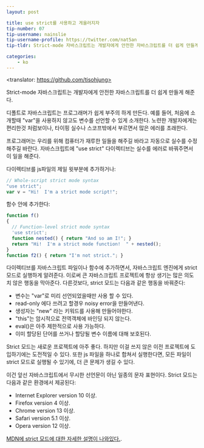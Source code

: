 ```yaml
---
layout: post

title: use strict를 사용하고 게을러지자
tip-number: 07
tip-username: nainslie
tip-username-profile: https://twitter.com/nat5an
tip-tldr: Strict-mode 자바스크립트는 개발자에게 안전한 자바스크립트를 더 쉽게 만들게 해준다.

categories:
    - ko
---
```

<translator: https://github.com/tisohjung>

Strict-mode 자바스크립트는 개발자에게 안전한 자바스크립트를 더 쉽게 만들게 해준다.

디폴트로 자바스크립트는 프로그래머가 쉽게 부주의 하게 만든다. 예를 들어, 처음에 소개할때 "var"을 사용하지 않고도 변수를 선언할 수 있게 소개한다. 노련한 개발자에게는 편리한것 처럼보이나, 타이핑 실수나 스코프밖에서 부르면서 많은 에러를 초래한다.

프로그래머는 우리를 위해 컴퓨터가 재루한 일들을 해주길 바라고 자동으로 실수를 수정해주길 바란다. 자바스크립트에 "use strict" 다이렉티브는 실수를 에러로 바꿔주면서 이 일을 해준다.

다이렉티브를 js파일의 제일 윗부분에 추가하거나:

```javascript
// Whole-script strict mode syntax
"use strict";
var v = "Hi!  I'm a strict mode script!";
```

함수 안에 추가한다:

```javascript
function f()
{
  // Function-level strict mode syntax
  'use strict';
  function nested() { return "And so am I!"; }
  return "Hi!  I'm a strict mode function!  " + nested();
}
function f2() { return "I'm not strict."; }
```

다이렉티브를 자바스크립트 파일이나 함수에 추가하면서, 자바스크립트 엔진에게 strict 모드로 실행하게 알려준다. 이로써 큰 자바스크립트 프로젝트에 항상 생기는 많은 의도치 않은 행동을 막아준다. 다른것보다, strict 모드는 다음과 같은 행동을 바꿔준다:

* 변수는 "var"로 미리 선언되었을때만 사용 할 수 있다.
* read-only 에다 쓰려고 할경우 noisy error을 만들어낸다.
* 생성자는 "new" 라는 키워드를 사용해 만들어야한다.
* "this"는 암시적으로 전역객체에 바인딩 되지 않는다.
* eval()은 아주 제한적으로 사용 가능하다.
* 이미 할당된 단어를 쓰거나 할당될 변수 이름에 대해 보호된다.

Strict 모드는 새로운 프로젝트에 아주 좋다. 하지만 이걸 쓰지 않은 이전 프로젝트에 도입하기에는 도전적일 수 있다. 또한 js 파일을 하나로 합쳐서 실행한다면, 모든 파일이 strict 모드로 실행될 수 있기에, 더 큰 문제가 생길 수 있다.

이건 앞선 자바스크립트에서 무시한 선언문이 아닌 일종의 문자 표현이다.
Strict 모드는 다음과 같은 환경에서 제공된다:

* Internet Explorer version 10 이상.
* Firefox version 4 이상.
* Chrome version 13 이상.
* Safari version 5.1 이상.
* Opera version 12 이상.

[MDN에 strict 모드에 대한 자세한 설명이 나와있다.](https://developer.mozilla.org/en-US/docs/Web/JavaScript/Reference/Strict_mode).